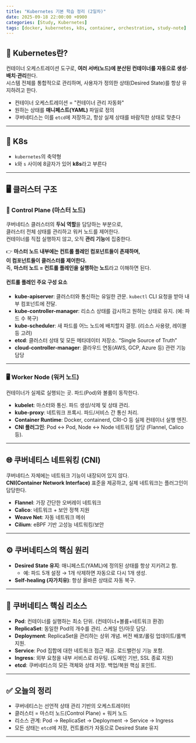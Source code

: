 ```yaml
---
title: "Kubernetes 기본 학습 정리 (2일차)"
date: 2025-09-18 22:00:00 +0900
categories: [Study, Kubernetes]
tags: [docker, kubernetes, k8s, container, orchestration, study-note]
---
```


## 🚀 Kubernetes란?
컨테이너 오케스트레이션 도구로, **여러 서버(노드)에 분산된 컨테이너를 자동으로 생성·배치·관리**한다.  
시스템 전체를 통합적으로 관리하며, 사용자가 정의한 상태(Desired State)를 항상 유지하려고 한다.

- 컨테이너 오케스트레이션 = "컨테이너 관리 자동화"
- 원하는 상태를 **매니페스트(YAML)** 파일로 정의
- 쿠버네티스는 이를 `etcd`에 저장하고, 항상 실제 상태를 바람직한 상태로 맞춘다

---

## 🔑 K8s
- `kubernetes`의 축약형  
- `k`와 `s` 사이에 8글자가 있어 **k8s**라고 부른다  

---

## 🖥️ 클러스터 구조

### 🧠 Control Plane (마스터 노드)

쿠버네티스 클러스터의 **두뇌 역할**을 담당하는 부분으로,  
클러스터 전체 상태를 관리하고 워커 노드를 제어한다.  
컨테이너를 직접 실행하지 않고, 오직 **관리 기능**에 집중한다.

👉 **마스터 노드 내부에는 컨트롤 플레인 컴포넌트들이 존재하며,  
이 컴포넌트들이 클러스터를 제어한다.**  
즉, **마스터 노드 = 컨트롤 플레인을 실행하는 노드**라고 이해하면 된다.

#### 컨트롤 플레인 주요 구성 요소
- **kube-apiserver**: 클러스터와 통신하는 유일한 관문. `kubectl` CLI 요청을 받아 내부 컴포넌트에 전달.  
- **kube-controller-manager**: 리소스 상태를 감시하고 원하는 상태로 유지. (예: 파드 수 복구)  
- **kube-scheduler**: 새 파드를 어느 노드에 배치할지 결정. (리소스 사용량, 레이블 등 고려)  
- **etcd**: 클러스터 상태 및 모든 메타데이터 저장소. “Single Source of Truth”  
- **cloud-controller-manager**: 클라우드 연동(AWS, GCP, Azure 등) 관련 기능 담당  

---

### 🖥️ Worker Node (워커 노드)
컨테이너가 실제로 실행되는 곳. 파드(Pod)와 볼륨이 동작한다.

- **kubelet**: 마스터와 통신. 파드 생성/삭제 및 상태 관리.  
- **kube-proxy**: 네트워크 프록시. 파드/서비스 간 통신 처리.  
- **Container Runtime**: Docker, containerd, CRI-O 등 실제 컨테이너 실행 엔진.  
- **CNI 플러그인**: Pod ↔ Pod, Node ↔ Node 네트워킹 담당 (Flannel, Calico 등).  

---

## 🌐 쿠버네티스 네트워킹 (CNI)

쿠버네티스 자체에는 네트워크 기능이 내장되어 있지 않다.  
**CNI(Container Network Interface)** 표준을 제공하고, 실제 네트워크는 플러그인이 담당한다.

- **Flannel**: 가장 간단한 오버레이 네트워크  
- **Calico**: 네트워크 + 보안 정책 지원  
- **Weave Net**: 자동 네트워크 메쉬  
- **Cilium**: eBPF 기반 고성능 네트워킹/보안  

---

## ⚙️ 쿠버네티스의 핵심 원리
- **Desired State 유지**: 매니페스트(YAML)에 정의된 상태를 항상 지키려고 함.  
  - 예: 파드 5개 설정 → 1개 삭제하면 자동으로 다시 1개 생성.  
- **Self-healing (자가치유)**: 항상 올바른 상태로 자동 복구.  

---

## 🔑 쿠버네티스 핵심 리소스

- **Pod**: 컨테이너를 실행하는 최소 단위. (컨테이너+볼륨+네트워크 환경)  
- **ReplicaSet**: 동일한 Pod의 개수를 관리. 스케일 인/아웃 담당.  
- **Deployment**: ReplicaSet을 관리하는 상위 개념. 버전 배포/롤링 업데이트/롤백 지원.  
- **Service**: Pod 집합에 대한 네트워크 접근 제공. 로드밸런싱 기능 포함.  
- **Ingress**: 외부 요청을 내부 서비스로 라우팅. (도메인 기반, SSL 종료 지원)  
- **etcd**: 쿠버네티스의 모든 객체와 상태 저장. 백업/복원 핵심 포인트.  

---

## ✅ 오늘의 정리
- 쿠버네티스는 선언적 상태 관리 기반의 오케스트레이터  
- 클러스터 = 마스터 노드(Control Plane) + 워커 노드  
- 리소스 관계: Pod → ReplicaSet → Deployment → Service → Ingress  
- 모든 상태는 `etcd`에 저장, 컨트롤러가 자동으로 Desired State 유지  

---

